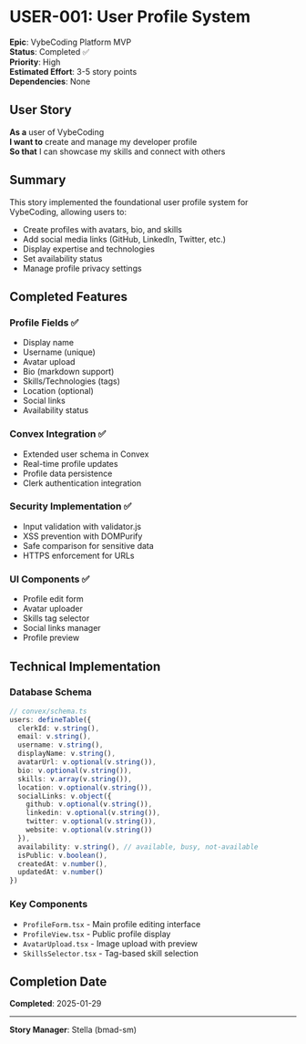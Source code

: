 # USER-001: User Profile System

**Epic**: VybeCoding Platform MVP  
**Status**: Completed ✅  
**Priority**: High  
**Estimated Effort**: 3-5 story points  
**Dependencies**: None

## User Story

**As a** user of VybeCoding  
**I want to** create and manage my developer profile  
**So that** I can showcase my skills and connect with others

## Summary

This story implemented the foundational user profile system for VybeCoding, allowing users to:

- Create profiles with avatars, bio, and skills
- Add social media links (GitHub, LinkedIn, Twitter, etc.)
- Display expertise and technologies
- Set availability status
- Manage profile privacy settings

## Completed Features

### Profile Fields ✅
- Display name
- Username (unique)
- Avatar upload
- Bio (markdown support)
- Skills/Technologies (tags)
- Location (optional)
- Social links
- Availability status

### Convex Integration ✅
- Extended user schema in Convex
- Real-time profile updates
- Profile data persistence
- Clerk authentication integration

### Security Implementation ✅
- Input validation with validator.js
- XSS prevention with DOMPurify
- Safe comparison for sensitive data
- HTTPS enforcement for URLs

### UI Components ✅
- Profile edit form
- Avatar uploader
- Skills tag selector
- Social links manager
- Profile preview

## Technical Implementation

### Database Schema
```typescript
// convex/schema.ts
users: defineTable({
  clerkId: v.string(),
  email: v.string(),
  username: v.string(),
  displayName: v.string(),
  avatarUrl: v.optional(v.string()),
  bio: v.optional(v.string()),
  skills: v.array(v.string()),
  location: v.optional(v.string()),
  socialLinks: v.object({
    github: v.optional(v.string()),
    linkedin: v.optional(v.string()),
    twitter: v.optional(v.string()),
    website: v.optional(v.string())
  }),
  availability: v.string(), // available, busy, not-available
  isPublic: v.boolean(),
  createdAt: v.number(),
  updatedAt: v.number()
})
```

### Key Components
- `ProfileForm.tsx` - Main profile editing interface
- `ProfileView.tsx` - Public profile display
- `AvatarUpload.tsx` - Image upload with preview
- `SkillsSelector.tsx` - Tag-based skill selection

## Completion Date

**Completed**: 2025-01-29

---

**Story Manager**: Stella (bmad-sm)